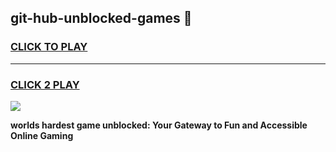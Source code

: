 
## git-hub-unblocked-games 👋
<h3>
<a href="https://premium.freeplayer.one?title=git-hub-unblocked-games&ref=14F">CLICK TO PLAY</a></h3>
<hr>

<h3>
<a href="https://premium.freeplayer.one?title=git-hub-unblocked-games&ref=14F">CLICK 2 PLAY</a>
  
</h3>

<a href="https://premium.freeplayer.one?title=git-hub-unblocked-games&ref=12F/"><img src="https://clearcache.store/games.png"></a>


**worlds hardest game unblocked: Your Gateway to Fun and Accessible Online Gaming**
